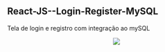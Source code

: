 ## React-JS--Login-Register-MySQL
Tela de login e registro com integração ao mySQL
<p align="center">
  <img src="client/src/assets/to_readme/LoginAndRegisterGif.gif">
</p>

